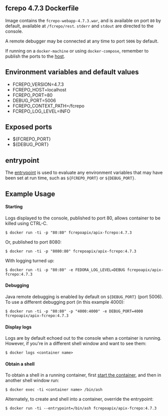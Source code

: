 ## fcrepo 4.7.3 Dockerfile

Image contains the `fcrepo-webapp-4.7.3.war`, and is available on port `80` by default, available at `/fcrepo/rest`.  `stderr` and `stdout` are directed to the console.

A remote debugger may be connected at any time to port `5006` by default.

If running on a `docker-machine` or using `docker-compose`, remember to publish the ports to the [host](https://docs.docker.com/engine/reference/run/#/expose-incoming-ports).

## Environment variables and default values

* FCREPO_VERSION=4.7.3
* FCREPO_HOST=localhost
* FCREPO_PORT=80
* DEBUG_PORT=5006
* FCREPO_CONTEXT_PATH=/fcrepo
* FCREPO_LOG_LEVEL=INFO

## Exposed ports

* ${FCREPO_PORT}
* ${DEBUG_PORT}

## entrypoint

The [entrypoint](entrypoint.sh) is used to evaluate any environment variables that may have been set at run time, such as `${FCREPO_PORT}` or `${DEBUG_PORT}`.

## Example Usage

#### Starting

Logs displayed to the console, published to port 80, allows container to be killed using CTRL-C.

`$ docker run -ti -p "80:80" fcrepoapix/apix-fcrepo:4.7.3`

Or, published to port 8080:

`$ docker run -ti -p "8080:80" fcrepoapix/apix-fcrepo:4.7.3`

With logging turned up:

`$ docker run -ti -p "80:80" -e FEDORA_LOG_LEVEL=DEBUG fcrepoapix/apix-fcrepo:4.7.3`

#### Debugging

Java remote debugging is enabled by default on `${DEBUG_PORT}` (port 5006).  To use a different debugging port (in this example 4000):

`$ docker run -ti -p "80:80" -p "4000:4000" -e DEBUG_PORT=4000 fcrepoapix/apix-fcrepo:4.7.3`

#### Display logs

Logs are by default echoed out to the console when a container is running.  However, if you're in a different shell window and want to see them:

`$ docker logs <container name>`

#### Obtain a shell

To obtain a shell in a running container, first [start the container](#starting), and then in another shell window run:

`$ docker exec -ti <container name> /bin/ash`

Alternately, to create and shell into a container, override the entrypoint:

`$ docker run -ti --entrypoint=/bin/ash fcrepoapix/apix-fcrepo:4.7.3`
